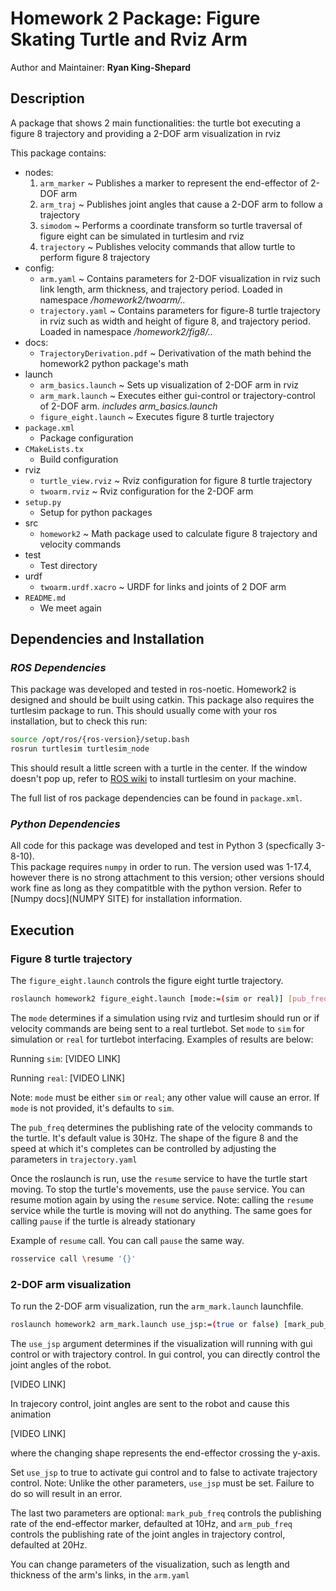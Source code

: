 # Homework 2 Package: Figure Skating Turtle and Rviz Arm

Author and Maintainer: **Ryan King-Shepard**

## **Description**
A package that shows 2 main functionalities: the turtle bot executing a 
figure 8 trajectory and providing a 2-DOF arm visualization in rviz

This package contains:

- nodes:
    1. `arm_marker` ~ Publishes a marker to represent the end-effector of 2-DOF arm
    2. `arm_traj` ~ Publishes joint angles that cause a 2-DOF arm to follow a trajectory 
    3. `simodom` ~ Performs a coordinate transform so turtle traversal of figure eight can 
        be simulated in turtlesim and rviz
    4. `trajectory` ~ Publishes velocity commands that allow turtle to perform figure 8 trajectory
- config:
    * `arm.yaml` ~ Contains parameters for 2-DOF visualization in rviz such link length, 
        arm thickness, and trajectory period. Loaded in namespace */homework2/twoarm/..* 
    * `trajectory.yaml` ~ Contains parameters for figure-8 turtle trajectory in rviz such as 
        width and height of figure 8, and trajectory period. Loaded in 
        namespace */homework2/fig8/..* 
- docs:
    * `TrajectoryDerivation.pdf` ~ Derivativation of the math behind the homework2 python package's
        math
- launch 
    * `arm_basics.launch` ~ Sets up visualization of 2-DOF arm in rviz
    * `arm_mark.launch` ~ Executes either gui-control or trajectory-control of 2-DOF arm. 
        *includes arm_basics.launch*
    * `figure_eight.launch` ~ Executes figure 8 turtle trajectory
- `package.xml`
    * Package configuration
- `CMakeLists.tx`
    * Build configuration
- rviz
    * `turtle_view.rviz` ~ Rviz configuration for figure 8 turtle trajectory
    * `twoarm.rviz` ~ Rviz configuration for the 2-DOF arm 
- `setup.py`
    * Setup for python packages
- src
    * `homework2` ~ Math package used to calculate figure 8 trajectory and velocity commands
- test
    * Test directory
- urdf
    * `twoarm.urdf.xacro` ~ URDF for links and joints of 2 DOF arm
- `README.md`
    * We meet again


## **Dependencies and Installation**

### *ROS Dependencies*
This package was developed and tested in ros-noetic. Homework2 is designed and should be built using catkin. This package also requires the turtlesim package to run. This should usually come with your ros installation, but to check this run: 
```bash
source /opt/ros/{ros-version}/setup.bash
rosrun turtlesim turtlesim_node
```
This should result a little screen with a turtle in the center. If the window doesn't pop up, refer to [ROS wiki](http://wiki.ros.org) to install turtlesim on your machine.

The full list of ros package dependencies can be found in `package.xml`.

### *Python Dependencies*
All code for this package was developed and test in Python 3 (specfically 3-8-10).  
This package requires `numpy` in order to run. The version used was 1-17.4, however there is no 
strong attachment to this version; other versions should work fine as long as they compatitble with
the python version. Refer to [Numpy docs](NUMPY SITE) for installation information. 

## **Execution**

### Figure 8 turtle trajectory
The `figure_eight.launch` controls the figure eight turtle trajectory.  
```bash
roslaunch homework2 figure_eight.launch [mode:=(sim or real)] [pub_freq:=freq]
```
The `mode` determines if a simulation using rviz and turtlesim should run or if velocity commands
are being sent to a real turtlebot. Set `mode` to `sim` for simulation or `real` for turtlebot interfacing. Examples of results are below:

Running `sim`:
[VIDEO LINK]

Running `real`:
[VIDEO LINK]

Note: `mode` must be either `sim` or `real`; any other value will cause an error. If `mode` is
not provided, it's defaults to `sim`. 

The `pub_freq` determines the publishing rate of the velocity commands to the turtle. It's default 
value is 30Hz. The shape of the figure 8 and the speed at which it's completes can be controlled by 
adjusting the parameters in `trajectory.yaml`

Once the roslaunch is run, use the `resume` service to have the turtle start moving. To stop the turtle's movements, use the `pause` service. You can resume motion again by using the `resume` service. Note: calling the `resume` service while the turtle is moving will not do anything. The same 
goes for calling `pause` if the turtle is already stationary

Example of `resume` call. You can call `pause` the same way. 
```bash
rosservice call \resume '{}'
```



### 2-DOF arm visualization
To run the 2-DOF arm visualization, run the `arm_mark.launch` launchfile. 
```bash
roslaunch homework2 arm_mark.launch use_jsp:=(true or false) [mark_pub_freq:=freq] [arm_pub_freq:=freq]
```

The `use_jsp` argument determines if the visualization will running with gui control or with trajectory control. In gui control, you can directly control the joint angles of the robot.

[VIDEO LINK]

In trajecory control, joint angles are sent to the robot and cause this animation

[VIDEO LINK]

where the changing shape represents the end-effector crossing the y-axis. 

Set `use_jsp` to true to activate gui control and to false to activate trajectory control. Note: Unlike the other parameters, `use_jsp` must be set. Failure to do so will result in an error. 

The last two parameters are optional: `mark_pub_freq` controls the publishing rate of the end-effector
marker, defaulted at 10Hz, and `arm_pub_freq` controls the publishing rate of the joint angles in 
trajectory control, defaulted at 20Hz. 

You can change parameters of the visualization, such as length and thickness of the arm's links, in
the `arm.yaml`




